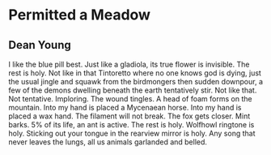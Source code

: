 # Permitted a Meadow
## Dean Young
I like the blue pill best.
Just like a gladiola, its true flower
is invisible.
The rest is holy.
Not like in that Tintoretto
where no one knows god is dying,
just the usual jingle and squawk
from the birdmongers then sudden
downpour, a few of the demons dwelling
beneath the earth tentatively stir.
Not like that. Not tentative. Imploring.
The wound tingles.
A head of foam forms on the mountain.
Into my hand is placed a Mycenaean horse.
Into my hand is placed a wax hand.
The filament will not break.
The fox gets closer.
Mint barks.
5% of its life, an ant is active.
The rest is holy.
Wolfhowl ringtone is holy.
Sticking out your tongue
in the rearview mirror is holy.
Any song that never leaves the lungs,
all us animals garlanded and belled.
